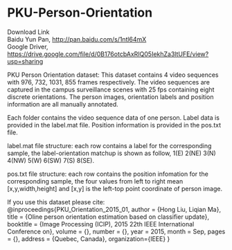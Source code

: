 # PKU-Person-Orientation
Download Link  
Baidu Yun Pan,	http://pan.baidu.com/s/1ntl64mX  
Google Driver,	https://drive.google.com/file/d/0B176otcbAxRIQ05IekhZa3ltUFE/view?usp=sharing

PKU Person Orientation dataset:
This dataset contains 4 video sequences with 976, 732, 1031, 855 frames respectively. 
The video sequences are captured in the campus surveillance scenes with 25 fps 
containing eight discrete orientations. The person images, orientation labels 
and position information are all manually annotated.

Each folder contains the video sequence data of one person.
Label data is provided in the label.mat file.
Position information is provided in the pos.txt file.

label.mat file structure: 
each row contains a label for the corresponding sample, 
the label-orientation matchup is shown as follow,
1(E) 2(NE) 3(N) 4(NW) 5(W) 6(SW) 7(S) 8(SE).

pos.txt file structure: 
each row contains the position infomation for the corresponding sample, 
the four values from left to right mean [x,y,width,height] and [x,y] is
the left-top point coordinate of person image.

If you use this dataset please cite:
@inproceedings{PKU_Orientation_2015_01,
	author = {Hong Liu, Liqian Ma},
	title = {Oline person orientation estimation based on classifier update},
	booktitle = {Image Processing (ICIP), 2015 22th IEEE International Conference on},
	volume = {},
	number = {},
	year = 2015,
	month = Sep,
	pages = {},
	address = {Quebec, Canada},
  	organization={IEEE}
}
